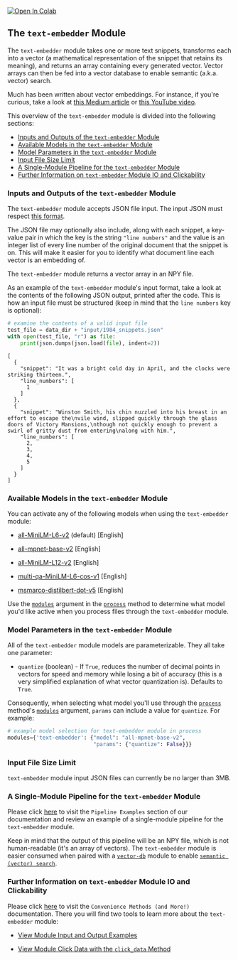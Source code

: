 <a href="https://colab.research.google.com/github/krixik-ai/krixik-docs/blob/main/docs/modules/ai_modules/text-embedder_module.ipynb" target="_parent"><img src="https://colab.research.google.com/assets/colab-badge.svg" alt="Open In Colab"/></a>

## The `text-embedder` Module

The `text-embedder` module takes one or more text snippets, transforms each into a vector (a mathematical representation of the snippet that retains its meaning), and returns an array containing every generated vector. Vector arrays can then be fed into a vector database to enable semantic (a.k.a. vector) search.

Much has been written about vector embeddings. For instance, if you're curious, take a look at [this Medium article](https://medium.com/@2twitme/an-intuitive-101-guide-to-vector-embeddings-ffde295c3558) or [this YouTube video](https://www.youtube.com/watch?v=NEreO2zlXDk).

This overview of the `text-embedder` module is divided into the following sections:

- [Inputs and Outputs of the `text-embedder` Module](#inputs-and-outputs-of-the-text-embedder-module)
- [Available Models in the `text-embedder` Module](#available-models-in-the-text-embedder-module)
- [Model Parameters in the `text-embedder` Module](#model-parameters-in-the-text-embedder-module)
- [Input File Size Limit](#input-file-size-limit)
- [A Single-Module Pipeline for the `text-embedder` Module](#a-single-module-pipeline-for-the-text-embedder-module)
- [Further Information on `text-embedder` Module IO and Clickability](#further-information-on-text-embedder-module-io-and-clickability)

### Inputs and Outputs of the `text-embedder` Module

The `text-embedder` module accepts JSON file input. The input JSON must respect [this format](../../system/parameters_processing_files_through_pipelines/JSON_input_format.md).

The JSON file may optionally also include, along with each snippet, a key-value pair in which the key is the string `"line numbers"` and the value is an integer list of every line number of the original document that the snippet is on. This will make it easier for you to identify what document line each vector is an embedding of.

The `text-embedder` module returns a vector array in an NPY file.

As an example of the `text-embedder` module's input format, take a look at the contents of the following JSON output, printed after the code. This is how an input file must be structured (keep in mind that the `line numbers` key is optional):


```python
# examine the contents of a valid input file
test_file = data_dir + "input/1984_snippets.json"
with open(test_file, "r") as file:
    print(json.dumps(json.load(file), indent=2))
```

    [
      {
        "snippet": "It was a bright cold day in April, and the clocks were striking thirteen.",
        "line_numbers": [
          1
        ]
      },
      {
        "snippet": "Winston Smith, his chin nuzzled into his breast in an effort to escape the\nvile wind, slipped quickly through the glass doors of Victory Mansions,\nthough not quickly enough to prevent a swirl of gritty dust from entering\nalong with him.",
        "line_numbers": [
          2,
          3,
          4,
          5
        ]
      }
    ]
    

### Available Models in the `text-embedder` Module

You can activate any of the following models when using the `text-embedder` module:

- [all-MiniLM-L6-v2](https://huggingface.co/sentence-transformers/all-MiniLM-L6-v2) (default) [English]

- [all-mpnet-base-v2](https://huggingface.co/sentence-transformers/all-mpnet-base-v2) [English]

- [all-MiniLM-L12-v2](https://huggingface.co/sentence-transformers/all-MiniLM-L12-v2) [English]

- [multi-qa-MiniLM-L6-cos-v1](https://huggingface.co/sentence-transformers/multi-qa-MiniLM-L6-cos-v1) [English]

- [msmarco-distilbert-dot-v5](https://huggingface.co/sentence-transformers/msmarco-distilbert-dot-v5) [English]

Use the [`modules`](../../system/parameters_processing_files_through_pipelines/process_method.md#selecting-models-via-the-modules-argument) argument in the [`process`](../../system/parameters_processing_files_through_pipelines/process_method.md) method to determine what model you'd like active when you process files through the `text-embedder` module.

### Model Parameters in the `text-embedder` Module

All of the `text-embedder` module models are parameterizable. They all take one parameter:

- `quantize` (boolean) - If `True`, reduces the number of decimal points in vectors for speed and memory while losing a bit of accuracy (this is a very simplified explanation of what vector quantization is). Defaults to `True`.

 Consequently, when selecting what model you'll use through the [`process`](../../system/parameters_processing_files_through_pipelines/process_method.md) method's [`modules`](../../system/parameters_processing_files_through_pipelines/process_method.md#selecting-models-via-the-modules-argument) argument, `params` can include a value for `quantize`. For example:

```python
# example model selection for text-embedder module in process
modules={'text-embedder': {"model": "all-mpnet-base-v2",
                           "params": {"quantize": False}}}
```

### Input File Size Limit

`text-embedder` module input JSON files can currently be no larger than 3MB.

### A Single-Module Pipeline for the `text-embedder` Module

Please click [here](../../examples/single_module_pipelines/single_text-embedder.md) to visit the `Pipeline Examples` section of our documentation and review an example of a single-module pipeline for the `text-embedder` module.

Keep in mind that the output of this pipeline will be an NPY file, which is not human-readable (it's an array of vectors). The `text-embedder` module is easier consumed when paired with a [`vector-db`](../database_modules/vector-db_module.md) module to enable [`semantic (vector) search`](../../system/search_methods/semantic_search_method.md).

### Further Information on `text-embedder` Module IO and Clickability

Please click [here](../../system/convenience_methods/convenience_methods.md) to visit the `Convenience Methods (and More!)` documentation. There you will find two tools to learn more about the `text-embedder` module:

- [View Module Input and Output Examples](../../system/convenience_methods/convenience_methods.md#view-module-input-and-output-examples)

- [View Module Click Data with the `click_data` Method](../../system/convenience_methods/convenience_methods.md#view-module-click-data-with-the-click_data-method)
